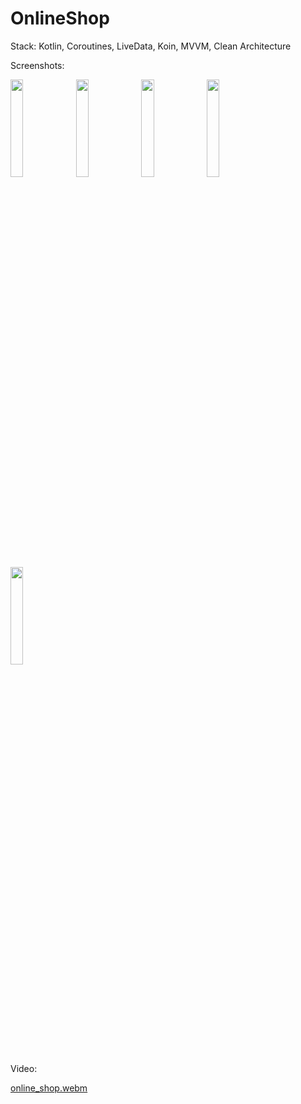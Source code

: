 # OnlineShop

Stack:
Kotlin, Coroutines, LiveData, Koin, MVVM, Clean Architecture

Screenshots:

<img src="https://user-images.githubusercontent.com/28898284/222746304-b7e2303a-6ffc-430e-830b-d97d13f81752.png" width="20%"></img>
<img src="https://user-images.githubusercontent.com/28898284/222746499-47547e83-9c19-4bdc-9020-3fd7e6b983a4.png" width="20%"></img>
<img src="https://user-images.githubusercontent.com/28898284/222746742-4471c6cc-5dd2-4260-8408-c6261a1a4f80.png" width="20%"></img>
<img src="https://user-images.githubusercontent.com/28898284/222746940-5c614d69-d757-4d79-ae79-a0b10b3cd17e.png" width="20%"></img>
<img src="https://user-images.githubusercontent.com/28898284/222765241-a7495be6-aeee-4fca-9c45-6d97bf5b1720.png" width="20%"></img>


Video:

[online_shop.webm](https://user-images.githubusercontent.com/28898284/222764603-fca873a2-ca34-469e-b214-882e5c38f5e5.webm)


